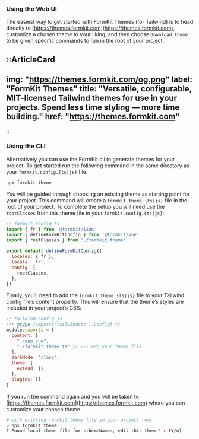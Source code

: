 
### Using the Web UI

The easiest way to get started with FormKit Themes (for Tailwind) is to head directly to [https://themes.formkit.com](https://themes.formkit.com), customize a chosen theme to your liking, and then choose `Download theme` to be given specific commands to run in the root of your project.

::ArticleCard
---
img: "https://themes.formkit.com/og.png"
label: "FormKit Themes"
title: "Versatile, configurable, MIT-licensed Tailwind themes for use in your projects. Spend less time styling — more time building."
href: "https://themes.formkit.com"
---
::

### Using the CLI 

Alternatively you can use the FormKit cli to generate themes for your project. To get started run the following command in the same directory as your `formkit.config.{ts|js}` file:

```bash
npx formkit theme
```

You will be guided through choosing an existing theme as starting point for your project. This command will create a `formkit.theme.{ts|js}` file in the root of your project. To complete the setup you will need use the `rootClasses` from this theme file in your `formkit.config.{ts|js}`:

```js
// formkit.config.ts
import { fr } from '@formkit/i18n'
import { defineFormKitConfig } from '@formkit/vue'
import { rootClasses } from './formkit.theme'

export default defineFormKitConfig({
  locales: { fr },
  locale: 'fr',
  config: {
    rootClasses,
  },
})
```

Finally, you’ll need to add the `formkit.theme.{ts|js}` file to your Tailwind config file’s content property. This will ensure that the theme’s styles are included in your project’s CSS:

```js
// tailwind.config.js
/** @type {import('tailwindcss').Config} */
module.exports = {
  content: [
    "./app.vue",
    "./formkit.theme.ts" // <-- add your theme file
  ],
  darkMode: 'class',
  theme: {
    extend: {},
  },
  plugins: [],
}
```

If you run the command again and you will be taken to [https://themes.formkit.com](https://themes.formkit.com) where you can customize your chosen theme.

```bash
# with existing formkit.theme file in your project root
> npx formkit theme
? Found local theme file for <themeName>, edit this theme? › (Y/n)
```

